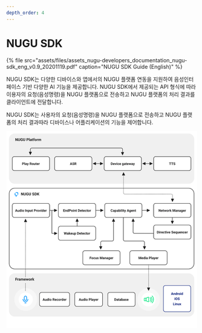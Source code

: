 ```yaml
---
depth_order: 4
---
```


# NUGU SDK

{% file src="assets/files/assets_nugu-developers_documentation_nugu-sdk_eng_v0.9_20201119.pdf" caption="NUGU SDK Guide (English)" %}

NUGU SDK는 다양한 디바이스와 앱에서의 NUGU 플랫폼 연동을 지원하여 음성인터페이스 기반 다양한 AI 기능을 제공합니다. NUGU SDK에서 제공되는 API 형식에 따라 이용자의 요청(음성명령)을 NUGU 플랫폼으로 전송하고 NUGU 플랫폼의 처리 결과를 클라이언트에 전달합니다.

NUGU SDK는 사용자의 요청(음성명령)을 NUGU 플랫폼으로 전송하고 NUGU 플랫폼의 처리 결과따라 디바이스나 어플리케이션의 기능을 제어합니다.

![](./assets/images/nugu-sdk-01.png)
